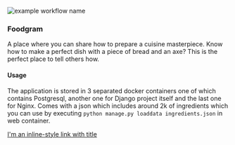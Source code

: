 ![example workflow name](https://github.com/alexshaulskyi/foodgram/workflows/foodgram_workflow/badge.svg)

### Foodgram

A place where you can share how to prepare a cuisine masterpiece. Know how to make
a perfect dish with a piece of bread and an axe? This is the perfect place to tell
others how.

#### Usage

The application is stored in 3 separated docker containers one of which contains
Postgresql, another one for Django project itself and the last one for Nginx.
Comes with a json which includes around 2k of ingredients which you can use by
executing ```python manage.py loaddata ingredients.json``` in web container.

[I'm an inline-style link with title](https://www.ashowlskyfoodgram.tk "foodgram")

